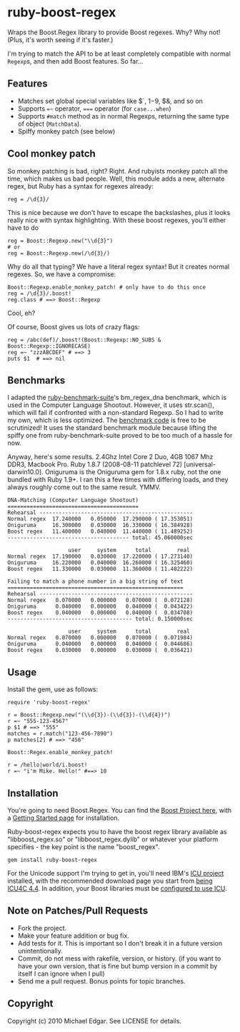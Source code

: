 # ruby-boost-regex

Wraps the Boost.Regex library to provide Boost regexes. Why? Why not!
(Plus, it's worth seeing if it's faster.)

I'm trying to match the API to be at least completely compatible with
normal `Regexp`s, and then add Boost features. So far...

## Features

* Matches set global special variables like $`, $1-$9, $&, and so on
* Supports `=~` operator, `===` operator (for `case...when`)
* Supports `#match` method as in normal Regexps, returning the same
  type of object (`MatchData`).
* Spiffy monkey patch (see below)
  
## Cool monkey patch

So monkey patching is bad, right? Right. And rubyists monkey patch all the time,
which makes us bad people.  Well, this module adds a new, alternate regex, but
Ruby has a syntax for regexes already:

    reg = /\d{3}/
    
This is nice because we don't have to escape the backslashes, plus it looks really
nice with syntax highlighting.  With these boost regexes, you'll either have to do

    reg = Boost::Regexp.new("\\d{3}")
    # or
    reg = Boost::Regexp.new(/\d{3}/)
    
Why do all that typing? We have a literal regex syntax!  But it creates normal regexes.
So, we have a compromise:

    Boost::Regexp.enable_monkey_patch! # only have to do this once
    reg = /\d{3}/.boost!
    reg.class # ==> Boost::Regexp
    
Cool, eh?

Of course, Boost gives us lots of crazy flags:

    reg = /abc(def)/.boost!(Boost::Regexp::NO_SUBS & Boost::Regexp::IGNORECASE)
    reg =~ "zzzABCDEF" # ==> 3
    puts $1  # ==> nil
    
## Benchmarks

I adapted the [ruby-benchmark-suite](http://github.com/acangiano/ruby-benchmark-suite)'s bm\_regex\_dna
benchmark, which is used in the Computer Language Shootout.  However, it uses str.scan(), which will fail
if confronted with a non-standard Regexp.  So I had to write my own, which is less optimized.  The
[benchmark code](http://github.com/michaeledgar/ruby-boost-regex/blob/master/benchmark/benchmark.rb) is
free to be scrutinized!  It uses the standard benchmark module because lifting the spiffy one from ruby-benchmark-suite
proved to be too much of a hassle for now.

Anyway, here's some results.  2.4Ghz Intel Core 2 Duo, 4GB 1067 Mhz DDR3, Macbook Pro. Ruby 1.8.7 (2008-08-11 patchlevel 72) [universal-darwin10.0]. Oniguruma is the Oniguruma gem for 1.8.x ruby, not the one bundled with Ruby 1.9+. I ran this a few
times with differing loads, and they always roughly come out to the same result. YMMV.

    DNA-Matching (Computer Language Shootout)
    =========================================
    Rehearsal ------------------------------------------------
    Normal regex  17.240000   0.050000  17.290000 ( 17.353051)
    Oniguruma     16.300000   0.030000  16.330000 ( 16.384928)
    Boost regex   11.400000   0.040000  11.440000 ( 11.489252)
    -------------------------------------- total: 45.060000sec
    
                       user     system      total        real
    Normal regex  17.190000   0.030000  17.220000 ( 17.273140)
    Oniguruma     16.220000   0.040000  16.260000 ( 16.325460)
    Boost regex   11.330000   0.030000  11.360000 ( 11.402222)
    
    Failing to match a phone number in a big string of text
    =======================================================
    Rehearsal ------------------------------------------------
    Normal regex   0.070000   0.000000   0.070000 (  0.072128)
    Oniguruma      0.040000   0.000000   0.040000 (  0.043422)
    Boost regex    0.040000   0.000000   0.040000 (  0.034708)
    --------------------------------------- total: 0.150000sec
    
                       user     system      total        real
    Normal regex   0.070000   0.000000   0.070000 (  0.071984)
    Oniguruma      0.040000   0.000000   0.040000 (  0.044686)
    Boost regex    0.030000   0.000000   0.030000 (  0.036421)

## Usage

Install the gem, use as follows:

    require 'ruby-boost-regex'

    r = Boost::Regexp.new("(\\d{3})-(\\d{3})-(\\d{4})")
    r =~ "555-123-4567"
    p $1 # ==> "555"
    matches = r.match("123-456-7890")
    p matches[2] # ==> "456"
    
    Boost::Regex.enable_monkey_patch!
    
    r = /hello|world/i.boost!
    r =~ "i'm Mike. Hello!" #==> 10
    


## Installation

You're going to need Boost.Regex.  You can find the [Boost Project here](http://www.boost.org/), with a
[Getting Started page](http://www.boost.org/doc/libs/1_42_0/more/getting_started/index.html) for installation.

Ruby-boost-regex expects you to have the boost regex library available as "libboost\_regex.so" or "libboost\_regex.dylib"
or whatever your platform specifies - the key point is the name "boost\_regex".

    gem install ruby-boost-regex
    
For the Unicode support I'm trying to get in, you'll need IBM's [ICU project](http://site.icu-project.org/) installed, 
with the recommended download page you start from [being ICU4C 4.4](http://icu-project.org/download/4.4.html#ICU4C). In addition,
your Boost libraries must be [configured to use ICU](http://www.boost.org/doc/libs/1_42_0/libs/regex/doc/html/boost_regex/install.html#boost_regex.install.building_with_unicode_and_icu_support).

## Note on Patches/Pull Requests
 
* Fork the project.
* Make your feature addition or bug fix.
* Add tests for it. This is important so I don't break it in a
  future version unintentionally.
* Commit, do not mess with rakefile, version, or history.
  (if you want to have your own version, that is fine but
   bump version in a commit by itself I can ignore when I pull)
* Send me a pull request. Bonus points for topic branches.

## Copyright

Copyright (c) 2010 Michael Edgar. See LICENSE for details.
